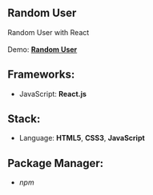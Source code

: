 ## Random User

Random User with React<br>
<br>
Demo: **[Random User](https://dejanv91.github.io/55-Random-User)**

## Frameworks:

- JavaScript: **React.js**

## Stack:

- Language: **HTML5**, **CSS3**, **JavaScript**

## Package Manager:

- _npm_
